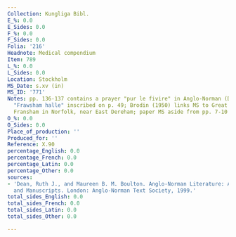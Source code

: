 ```yaml
---
Collection: Kungliga Bibl.
E_%: 0.0
E_Sides: 0.0
F_%: 0.0
F_Sides: 0.0
Folia: '216'
Headnote: Medical compendium
Item: 789
L_%: 0.0
L_Sides: 0.0
Location: Stockholm
MS_Date: s.xv (in)
MS_ID: '771'
Notes: pp. 136-137 contains a prayer "pur le fivire" in Anglo-Norman (Dean no. 440);
  "Frawsham halle" inscribed on p. 49; Brodin (1950) links MS to Great and Little
  Fransham in Norfolk, near East Dereham; paper MS aside from pp. 7-10 which are vellum
O_%: 0.0
O_Sides: 0.0
Place_of_production: ''
Produced_for: ''
Reference: X.90
percentage_English: 0.0
percentage_French: 0.0
percentage_Latin: 0.0
percentage_Other: 0.0
sources:
- 'Dean, Ruth J., and Maureen B. M. Boulton. Anglo-Norman Literature: A Guide to Texts
  and Manuscripts. London: Anglo-Norman Text Society, 1999.'
total_sides_English: 0.0
total_sides_French: 0.0
total_sides_Latin: 0.0
total_sides_Other: 0.0

---
```

